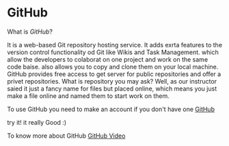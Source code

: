 # **GitHub**

What is *GitHub*?

It is a web-based Git repository hosting service. It adds exrta features to the version control functionality od Git like Wikis and Task Management.
which allow the developers to colaborat on one project and work on the same code baise. also allows you to copy and clone them on your local machine. GitHub provides free access to get server for public repositories and offer a privet repositories.
What is repository you may ask?
Well, as our instructor saied it just a fancy name for files but placed online, which means you just make a file online and named them to start work on them.

To use GitHub you need to make an account if you don't have one [GitHub](http://github.com)

try it! it really Good :)

To know more about GitHub [GitHub Video](https://pages.github.com/)